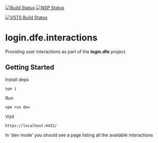 [![Build Status](https://travis-ci.org/DFE-Digital/login.dfe.interactions.svg?branch=master)](https://travis-ci.org/DFE-Digital/login.dfe.interactions)
[![NSP Status](https://nodesecurity.io/orgs/dfe-digital/projects/6b80146a-c29c-4ab7-bcdc-a35da866455b/badge)](https://nodesecurity.io/orgs/dfe-digital/projects/6b80146a-c29c-4ab7-bcdc-a35da866455b)

[![VSTS Build Status](https://sfa-gov-uk.visualstudio.com/_apis/public/build/definitions/aa44e142-c0ac-4ace-a6b2-0d9a3f35d516/704/badge)](https://sfa-gov-uk.visualstudio.com/DfE%20New%20Secure%20Access/_build/index?definitionId=704&_a=completed)

# login.dfe.interactions
Providing user interactions as part of the **login.dfe** project.

## Getting Started

Install deps
```
npm i
```

Run
```
npm run dev
```

Visit
```
https://localhost:4431/
```

In 'dev mode' you should see a page listing all the available interactions